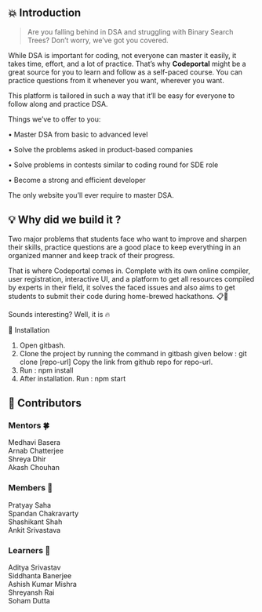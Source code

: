 ## 💥 Introduction
>	Are you falling behind in DSA and struggling with Binary Search Trees? Don’t worry, we’ve got you covered.

While DSA is important for coding, not everyone can master it easily, it takes time, effort, and a lot of practice. That’s why <b>Codeportal</b> might be a great source for you to learn and follow as a self-paced course. You can practice questions from it whenever you want, wherever you want. 

This platform is tailored in such a way that it’ll be easy for everyone to follow along and practice DSA.

Things we’ve to offer to you:

•	Master DSA from basic to advanced level

•	Solve the problems asked in product-based companies

•	Solve problems in contests similar to coding round for SDE role

•	Become a strong and efficient developer

The only website you’ll ever require to master DSA. 


## 💡 Why did we build it ?

Two major problems that students face who want to improve and sharpen their skills, practice questions are a good place to keep everything in an organized manner and keep track of their progress.

That is where Codeportal comes in. Complete with its own online compiler, user registration, interactive UI, and a platform to get all resources compiled by experts in their field, it solves the faced issues and also aims to get students to submit their code during home-brewed hackathons. 📋💯

Sounds interesting? Well, it is 🔥

🚀 Installation

1. Open gitbash.
2. Clone the project by running the command in gitbash given below :
    git clone [repo-url]
   Copy the link from github repo for repo-url. 
3. Run : 
    npm install
4. After installation.
   Run : 
    npm start  


## 🛑 Contributors

### Mentors 🍀
Medhavi Basera <br>
Arnab Chatterjee <br>
Shreya Dhir <br>
Akash Chouhan <br>

### Members 🐛
Pratyay Saha  <br>
Spandan Chakravarty  <br>
Shashikant Shah  <br>
Ankit Srivastava  <br>

### Learners 🌱
Aditya Srivastav  <br>
Siddhanta Banerjee  <br>
Ashish Kumar Mishra  <br>
Shreyansh Rai  <br>
Soham Dutta  <br>
